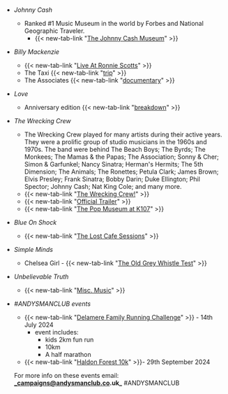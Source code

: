 #
- _Johnny Cash_
  - Ranked #1 Music Museum in the world by Forbes and National Geographic Traveler.
    - {{< new-tab-link "[The Johnny Cash Museum](https://www.johnnycashmuseum.com/)" >}}
- _Billy Mackenzie_
  - {{< new-tab-link "[Live At Ronnie Scotts](https://www.youtube.com/watch?v=1lw-r7CIqZY&t=79s)" >}}
  - The Taxi {{< new-tab-link "[trip](https://dangerousminds.net/comments/the_glamour_chase_documentary_beauty_despair_singer_billy_mackenzie)" >}}
  - The Associates {{< new-tab-link "[documentary](https://www.youtube.com/watch?v=riop6MNVoqA)" >}}
- _Love_
  - Anniversary edition {{< new-tab-link "[breakdown](https://www.billboard.com/music/rock/love-forever-changes-anniversary-box-set-8307336/)" >}}
- _The Wrecking Crew_
  - The Wrecking Crew played for many artists during their active years. They were a prolific group of studio musicians in the 1960s and 1970s. The band were behind The Beach Boys; The Byrds; The Monkees; The Mamas & the Papas; The Association; Sonny & Cher; Simon & Garfunkel; Nancy Sinatra; Herman's Hermits; The 5th Dimension; The Animals; The Ronettes; Petula Clark; James Brown; Elvis Presley; Frank Sinatra; Bobby Darin; Duke Ellington; Phil Spector; Johnny Cash; Nat King Cole; and many more.
  - {{< new-tab-link "[The Wrecking Crew!](https://www.imdb.com/title/tt1185418/)" >}}
  - {{< new-tab-link "[Official Trailer](https://www.youtube.com/watch?v=SX5BCgmr7tg)" >}}
  - {{< new-tab-link "[The Pop Museum at K107](https://embedded.autopod.xyz/episodes/show/2487)" >}}
- _Blue On Shock_
  - {{< new-tab-link "[The Lost Cafe Sessions](https://www.facebook.com/TheLostCafeSessions)" >}}
- _Simple Minds_
  - Chelsea Girl - {{< new-tab-link "[The Old Grey Whistle Test](https://www.youtube.com/watch?v=Aref3Nj4YaQ)" >}}
- _Unbelievable Truth_
  - {{< new-tab-link "[Misc. Music](https://linktr.ee/unbelievabletruth)" >}}     
- _#ANDYSMANCLUB events_
  - {{< new-tab-link "[Delamere Family Running Challenge](https://www.atwevents.co.uk/e/andysmanclub-family-running-challenge-delamere-2024-10087)" >}} - 14th July 2024
    - event includes:
      - kids 2km fun run
      - 10km
      - A half marathon
  - {{< new-tab-link "[Haldon Forest 10k](https://www.atwevents.co.uk/e/andysmanclub-10k-run-haldon-forest-10391)" >}}- 29th September 2024

  For more info on these events email: **_campaigns@andysmanclub.co.uk_** #ANDYSMANCLUB